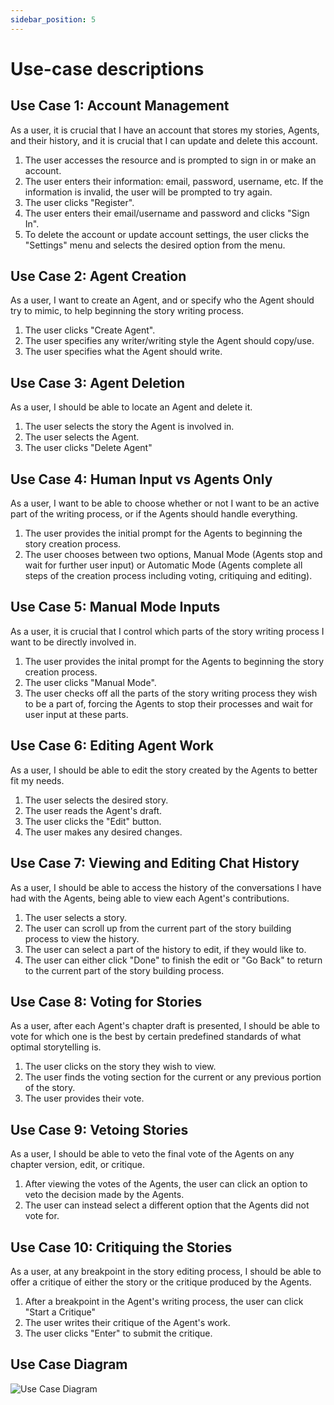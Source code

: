 ```yaml
---
sidebar_position: 5
---
```


# Use-case descriptions
## Use Case 1: Account Management
As a user, it is crucial that I have an account that stores my stories, Agents, and their history, and it is crucial that I can update and delete this account.

1. The user accesses the resource and is prompted to sign in or make an account.
2. The user enters their information: email, password, username, etc. If the information is invalid, the user will be prompted to try again.
3. The user clicks "Register". 
4. The user enters their email/username and password and clicks "Sign In".
5. To delete the account or update account settings, the user clicks the "Settings" menu and selects the desired option from the menu.

## Use Case 2: Agent Creation
As a user, I want to create an Agent, and or specify who the Agent should try to mimic, to help beginning the story writing process.
1. The user clicks "Create Agent".
2. The user specifies any writer/writing style the Agent should copy/use.
3. The user specifies what the Agent should write.

## Use Case 3: Agent Deletion
As a user, I should be able to locate an Agent and delete it.
1. The user selects the story the Agent is involved in.
2. The user selects the Agent.
3. The user clicks "Delete Agent"

 ## Use Case 4: Human Input vs Agents Only
 As a user, I want to be able to choose whether or not I want to be an active part of the writing process, or if the Agents should handle everything.
 1. The user provides the initial prompt for the Agents to beginning the story creation process.
 2. The user chooses between two options, Manual Mode (Agents stop and wait for further user input) or Automatic Mode (Agents complete all steps of the creation process including voting, critiquing and editing).

## Use Case 5: Manual Mode Inputs
As a user, it is crucial that I control which parts of the story writing process I want to be directly involved in. 
1. The user provides the inital prompt for the Agents to beginning the story creation process.
2. The user clicks "Manual Mode".
3. The user checks off all the parts of the story writing process they wish to be a part of, forcing the Agents to stop their processes and wait for user input at these parts.

## Use Case 6: Editing Agent Work
As a user, I should be able to edit the story created by the Agents to better fit my needs.
1. The user selects the desired story.
2. The user reads the Agent's draft.
3. The user clicks the "Edit" button.
4. The user makes any desired changes.

## Use Case 7: Viewing and Editing Chat History
As a user, I should be able to access the history of the conversations I have had with the Agents, being able to view each Agent's contributions.
1. The user selects a story.
2. The user can scroll up from the current part of the story building process to view the history.
3. The user can select a part of the history to edit, if they would like to.
4. The user can either click "Done" to finish the edit or "Go Back" to return to the current part of the story building process.

## Use Case 8: Voting for Stories
As a user, after each Agent's chapter draft is presented, I should be able to vote for which one is the best by certain predefined standards of what optimal storytelling is.
1. The user clicks on the story they wish to view.
2. The user finds the voting section for the current or any previous portion of the story.
3. The user provides their vote.

## Use Case 9: Vetoing Stories
As a user, I should be able to veto the final vote of the Agents on any chapter version, edit, or critique.
1. After viewing the votes of the Agents, the user can click an option to veto the decision made by the Agents.
2. The user can instead select a different option that the Agents did not vote for.

## Use Case 10: Critiquing the Stories
As a user, at any breakpoint in the story editing process, I should be able to offer a critique of either the story or the critique produced by the Agents.
1. After a breakpoint in the Agent's writing process, the user can click "Start a Critique"
2. The user writes their critique of the Agent's work. 
3. The user clicks "Enter" to submit the critique.

## Use Case Diagram
![Use Case Diagram](https://github.com/user-attachments/assets/034281ac-9e7c-4f28-9019-b26aaeb3db4f)

